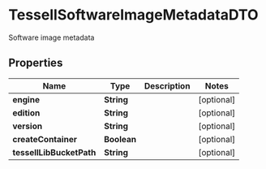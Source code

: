 

# TessellSoftwareImageMetadataDTO

Software image metadata

## Properties

Name | Type | Description | Notes
------------ | ------------- | ------------- | -------------
**engine** | **String** |  |  [optional]
**edition** | **String** |  |  [optional]
**version** | **String** |  |  [optional]
**createContainer** | **Boolean** |  |  [optional]
**tessellLibBucketPath** | **String** |  |  [optional]



